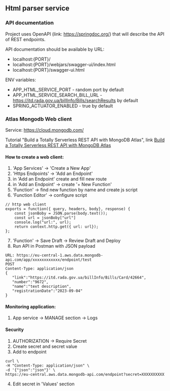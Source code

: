 ## Html parser service

### API documentation

Project uses OpenAPI (link: https://springdoc.org/) that will describe the API
of REST endpoints.

API documentation should be available by URL:

* localhost:{PORT}/
* localhost:{PORT}/webjars/swagger-ui/index.html
* localhost:{PORT}/swagger-ui.html

ENV variables:

* APP_HTML_SERVICE_PORT - random port by default
* APP_HTML_SERVICE_SEARCH_BILL_URL - https://itd.rada.gov.ua/billInfo/Bills/searchResults by default
* SPRING_ACTUATOR_ENABLED - true by default

### Atlas Mongodb  Web client

Service: https://cloud.mongodb.com/

Tutorial "Build a Totally Serverless REST API with MongoDB Atlas",
link [Build a Totally Serverless REST API with MongoDB Atlas](https://www.youtube.com/watch?v=FkD_tf8vkfg)

#### How to create a web client:

1. 'App Services' -> 'Create a New App'
2. 'Https Endpoints' -> 'Add an Endpoint'
3. in 'Add an Endpoint' create and fill new route
4. in 'Add an Endpoint' -> create '+ New Function'
5. 'Function' -> find new function by name and create js script
6. 'Function Editor' -> configure script

```
// http web client
exports = function({ query, headers, body}, response) {
    const jsonBoby = JSON.parse(body.text());
    const url = jsonBoby["url"]
    console.log("url:", url);
    return context.http.get({ url: url});
};
```

7. 'Function' -> Save Draft -> Review Draft and Deploy
8. Run API in Postman with JSON payload

```
URL: https://eu-central-1.aws.data.mongodb-api.com/app/xxxxxxxxxxxx/endpoint/test
POST
Content-Type: application/json
{
   "link":"https://itd.rada.gov.ua/billInfo/Bills/Card/42664",
   "number":"9672",
   "name":"text description",
   "registrationDate":"2023-09-04"
}
```

#### Monitoring application:

1. App service -> MANAGE section -> Logs

#### Security

1. AUTHORIZATION -> Require Secret
2. Create secret and secret value
3. Add to endpoint

```
curl \
-H "Content-Type: application/json" \
-d '{"json":"json"}' \
https://eu-central.aws.data.mongodb-api.com/endpoint?secret=XXXXXXXXXX
```

4. Edit secret in 'Values' section